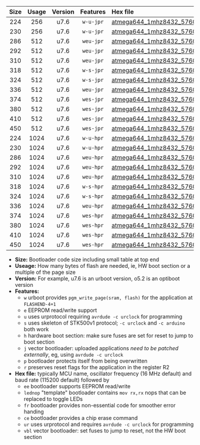 |Size|Usage|Version|Features|Hex file|
|:-:|:-:|:-:|:-:|:--|
|224|256|u7.6|`w-u-jpr`|[atmega644_1mhz8432_57600bps_ur_vbl.hex](https://raw.githubusercontent.com/stefanrueger/urboot/main/bootloaders/atmega644/fcpu_1mhz8432/57600_bps/atmega644_1mhz8432_57600bps_ur_vbl.hex)|
|230|256|u7.6|`w-u-jpr`|[atmega644_1mhz8432_57600bps_lednop_ur_vbl.hex](https://raw.githubusercontent.com/stefanrueger/urboot/main/bootloaders/atmega644/fcpu_1mhz8432/57600_bps/atmega644_1mhz8432_57600bps_lednop_ur_vbl.hex)|
|286|512|u7.6|`weu-jpr`|[atmega644_1mhz8432_57600bps_ee_ur_vbl.hex](https://raw.githubusercontent.com/stefanrueger/urboot/main/bootloaders/atmega644/fcpu_1mhz8432/57600_bps/atmega644_1mhz8432_57600bps_ee_ur_vbl.hex)|
|292|512|u7.6|`weu-jpr`|[atmega644_1mhz8432_57600bps_ee_lednop_ur_vbl.hex](https://raw.githubusercontent.com/stefanrueger/urboot/main/bootloaders/atmega644/fcpu_1mhz8432/57600_bps/atmega644_1mhz8432_57600bps_ee_lednop_ur_vbl.hex)|
|310|512|u7.6|`weu-jpr`|[atmega644_1mhz8432_57600bps_ee_lednop_fr_ur_vbl.hex](https://raw.githubusercontent.com/stefanrueger/urboot/main/bootloaders/atmega644/fcpu_1mhz8432/57600_bps/atmega644_1mhz8432_57600bps_ee_lednop_fr_ur_vbl.hex)|
|318|512|u7.6|`w-s-jpr`|[atmega644_1mhz8432_57600bps_vbl.hex](https://raw.githubusercontent.com/stefanrueger/urboot/main/bootloaders/atmega644/fcpu_1mhz8432/57600_bps/atmega644_1mhz8432_57600bps_vbl.hex)|
|324|512|u7.6|`w-s-jpr`|[atmega644_1mhz8432_57600bps_lednop_vbl.hex](https://raw.githubusercontent.com/stefanrueger/urboot/main/bootloaders/atmega644/fcpu_1mhz8432/57600_bps/atmega644_1mhz8432_57600bps_lednop_vbl.hex)|
|336|512|u7.6|`weu-jpr`|[atmega644_1mhz8432_57600bps_ee_lednop_fr_ce_ur_vbl.hex](https://raw.githubusercontent.com/stefanrueger/urboot/main/bootloaders/atmega644/fcpu_1mhz8432/57600_bps/atmega644_1mhz8432_57600bps_ee_lednop_fr_ce_ur_vbl.hex)|
|374|512|u7.6|`wes-jpr`|[atmega644_1mhz8432_57600bps_ee_vbl.hex](https://raw.githubusercontent.com/stefanrueger/urboot/main/bootloaders/atmega644/fcpu_1mhz8432/57600_bps/atmega644_1mhz8432_57600bps_ee_vbl.hex)|
|380|512|u7.6|`wes-jpr`|[atmega644_1mhz8432_57600bps_ee_lednop_vbl.hex](https://raw.githubusercontent.com/stefanrueger/urboot/main/bootloaders/atmega644/fcpu_1mhz8432/57600_bps/atmega644_1mhz8432_57600bps_ee_lednop_vbl.hex)|
|410|512|u7.6|`wes-jpr`|[atmega644_1mhz8432_57600bps_ee_lednop_fr_vbl.hex](https://raw.githubusercontent.com/stefanrueger/urboot/main/bootloaders/atmega644/fcpu_1mhz8432/57600_bps/atmega644_1mhz8432_57600bps_ee_lednop_fr_vbl.hex)|
|450|512|u7.6|`wes-jpr`|[atmega644_1mhz8432_57600bps_ee_lednop_fr_ce_vbl.hex](https://raw.githubusercontent.com/stefanrueger/urboot/main/bootloaders/atmega644/fcpu_1mhz8432/57600_bps/atmega644_1mhz8432_57600bps_ee_lednop_fr_ce_vbl.hex)|
|224|1024|u7.6|`w-u-hpr`|[atmega644_1mhz8432_57600bps_ur.hex](https://raw.githubusercontent.com/stefanrueger/urboot/main/bootloaders/atmega644/fcpu_1mhz8432/57600_bps/atmega644_1mhz8432_57600bps_ur.hex)|
|230|1024|u7.6|`w-u-hpr`|[atmega644_1mhz8432_57600bps_lednop_ur.hex](https://raw.githubusercontent.com/stefanrueger/urboot/main/bootloaders/atmega644/fcpu_1mhz8432/57600_bps/atmega644_1mhz8432_57600bps_lednop_ur.hex)|
|286|1024|u7.6|`weu-hpr`|[atmega644_1mhz8432_57600bps_ee_ur.hex](https://raw.githubusercontent.com/stefanrueger/urboot/main/bootloaders/atmega644/fcpu_1mhz8432/57600_bps/atmega644_1mhz8432_57600bps_ee_ur.hex)|
|292|1024|u7.6|`weu-hpr`|[atmega644_1mhz8432_57600bps_ee_lednop_ur.hex](https://raw.githubusercontent.com/stefanrueger/urboot/main/bootloaders/atmega644/fcpu_1mhz8432/57600_bps/atmega644_1mhz8432_57600bps_ee_lednop_ur.hex)|
|310|1024|u7.6|`weu-hpr`|[atmega644_1mhz8432_57600bps_ee_lednop_fr_ur.hex](https://raw.githubusercontent.com/stefanrueger/urboot/main/bootloaders/atmega644/fcpu_1mhz8432/57600_bps/atmega644_1mhz8432_57600bps_ee_lednop_fr_ur.hex)|
|318|1024|u7.6|`w-s-hpr`|[atmega644_1mhz8432_57600bps.hex](https://raw.githubusercontent.com/stefanrueger/urboot/main/bootloaders/atmega644/fcpu_1mhz8432/57600_bps/atmega644_1mhz8432_57600bps.hex)|
|324|1024|u7.6|`w-s-hpr`|[atmega644_1mhz8432_57600bps_lednop.hex](https://raw.githubusercontent.com/stefanrueger/urboot/main/bootloaders/atmega644/fcpu_1mhz8432/57600_bps/atmega644_1mhz8432_57600bps_lednop.hex)|
|336|1024|u7.6|`weu-hpr`|[atmega644_1mhz8432_57600bps_ee_lednop_fr_ce_ur.hex](https://raw.githubusercontent.com/stefanrueger/urboot/main/bootloaders/atmega644/fcpu_1mhz8432/57600_bps/atmega644_1mhz8432_57600bps_ee_lednop_fr_ce_ur.hex)|
|374|1024|u7.6|`wes-hpr`|[atmega644_1mhz8432_57600bps_ee.hex](https://raw.githubusercontent.com/stefanrueger/urboot/main/bootloaders/atmega644/fcpu_1mhz8432/57600_bps/atmega644_1mhz8432_57600bps_ee.hex)|
|380|1024|u7.6|`wes-hpr`|[atmega644_1mhz8432_57600bps_ee_lednop.hex](https://raw.githubusercontent.com/stefanrueger/urboot/main/bootloaders/atmega644/fcpu_1mhz8432/57600_bps/atmega644_1mhz8432_57600bps_ee_lednop.hex)|
|410|1024|u7.6|`wes-hpr`|[atmega644_1mhz8432_57600bps_ee_lednop_fr.hex](https://raw.githubusercontent.com/stefanrueger/urboot/main/bootloaders/atmega644/fcpu_1mhz8432/57600_bps/atmega644_1mhz8432_57600bps_ee_lednop_fr.hex)|
|450|1024|u7.6|`wes-hpr`|[atmega644_1mhz8432_57600bps_ee_lednop_fr_ce.hex](https://raw.githubusercontent.com/stefanrueger/urboot/main/bootloaders/atmega644/fcpu_1mhz8432/57600_bps/atmega644_1mhz8432_57600bps_ee_lednop_fr_ce.hex)|

- **Size:** Bootloader code size including small table at top end
- **Useage:** How many bytes of flash are needed, ie, HW boot section or a multiple of the page size
- **Version:** For example, u7.6 is an urboot version, o5.2 is an optiboot version
- **Features:**
  + `w` urboot provides `pgm_write_page(sram, flash)` for the application at `FLASHEND-4+1`
  + `e` EEPROM read/write support
  + `u` uses urprotocol requiring `avrdude -c urclock` for programming
  + `s` uses skeleton of STK500v1 protocol; `-c urclock` and `-c arduino` both work
  + `h` hardware boot section: make sure fuses are set for reset to jump to boot section
  + `j` vector bootloader: uploaded applications *need to be patched externally*, eg, using `avrdude -c urclock`
  + `p` bootloader protects itself from being overwritten
  + `r` preserves reset flags for the application in the register R2
- **Hex file:** typically MCU name, oscillator frequency (16 MHz default) and baud rate (115200 default) followed by
  + `ee` bootloader supports EEPROM read/write
  + `lednop` "template" bootloader contains `mov rx,rx` nops that can be replaced to toggle LEDs
  + `fr` bootloader provides non-essential code for smoother error handing
  + `ce` bootloader provides a chip erase command
  + `ur` uses urprotocol and requires `avrdude -c urclock` for programming
  + `vbl` vector bootloader: set fuses to jump to reset, not the HW boot section
